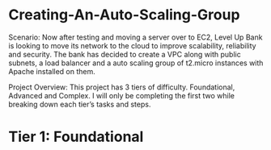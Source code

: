 # Creating-An-Auto-Scaling-Group

Scenario: Now after testing and moving a server over to EC2, Level Up Bank is looking to move its network to the cloud to improve scalability, reliability and security. The bank has decided to create a VPC along with public subnets, a load balancer and a auto scaling group of t2.micro instances with Apache installed on them.

Project Overview: This project has 3 tiers of difficulty. Foundational, Advanced and Complex. I will only be completing the first two while breaking down each tier’s tasks and steps.

# Tier 1: Foundational

